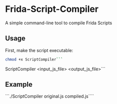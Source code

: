# Frida-Script-Compiler
A simple command-line tool to compile Frida Scripts

## Usage
First, make the script executable:
```bash
chmod +x ScriptCompiler```

```
ScriptCompiler <input_js_file> <output_js_file>```

## Example 

```./ScriptCompiler original.js compiled.js````